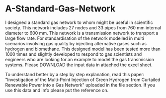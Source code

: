 # A-Standard-Gas-Network
I designed a standard gas network to whom might be useful in scientific society.
This network includes 27 nodes and 33 pipes from 760 mm internal diameter to 600 mm. This network is a transmission network to transport a large flow rate.
For standardisation of the network modelled in multi scenarios involving gas quality by injecting alternative gases such as hydrogen and biomethane. This designed model has been tested more than 1000 times and slightly developed to respond to gas scientists and engineers who are looking for an example to model the gas transmission systems.
Please DOWNLOAD the input data in attached the excel sheet.

To understand better by a step by step explanation, read this paper: "Investigation of the Multi-Point Injection of Green Hydrogen from Curtailed Renewable Power into a Gas Network" uploaded in the file section.
If you use this data and info please put the reference on. 
